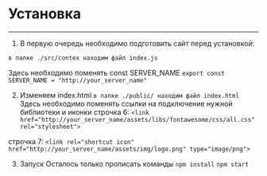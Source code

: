 # Установка
---
1. В первую очередь необходимо подготовить сайт перед установкой:

```в папке ./src/contex находим файл index.js```


Здесь необходимо поменять const SERVER_NAME 
```export const SERVER_NAME = "http://your_server_name"```

2. Изменяем index.html 
```в папке ./public/ находим файл index.html```
Здесь необходимо поменять ссылки на подключение нужной библиотеки и иконки
строчка 6:
```<link href="http://your_server_name/assets/libs/fontawesome/css/all.css" rel="stylesheet">```

строчка 7:
```<link rel="shortcut icon" href="http://your_server_name/assets/img/logo.png" type="image/png">```

3. Запуск
Осталось только прописать команды
```npm install```
```npm start```
